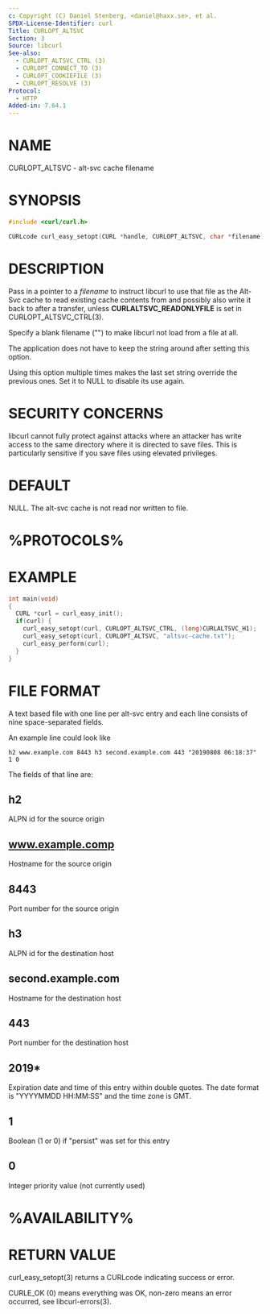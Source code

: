 ```yaml
---
c: Copyright (C) Daniel Stenberg, <daniel@haxx.se>, et al.
SPDX-License-Identifier: curl
Title: CURLOPT_ALTSVC
Section: 3
Source: libcurl
See-also:
  - CURLOPT_ALTSVC_CTRL (3)
  - CURLOPT_CONNECT_TO (3)
  - CURLOPT_COOKIEFILE (3)
  - CURLOPT_RESOLVE (3)
Protocol:
  - HTTP
Added-in: 7.64.1
---
```

<!-- markdown-link-check-disable -->
# NAME

CURLOPT_ALTSVC - alt-svc cache filename

# SYNOPSIS

~~~c
#include <curl/curl.h>

CURLcode curl_easy_setopt(CURL *handle, CURLOPT_ALTSVC, char *filename);
~~~

# DESCRIPTION

Pass in a pointer to a *filename* to instruct libcurl to use that file as
the Alt-Svc cache to read existing cache contents from and possibly also write
it back to after a transfer, unless **CURLALTSVC_READONLYFILE** is set in
CURLOPT_ALTSVC_CTRL(3).

Specify a blank filename ("") to make libcurl not load from a file at all.

The application does not have to keep the string around after setting this
option.

Using this option multiple times makes the last set string override the
previous ones. Set it to NULL to disable its use again.

# SECURITY CONCERNS

libcurl cannot fully protect against attacks where an attacker has write
access to the same directory where it is directed to save files. This is
particularly sensitive if you save files using elevated privileges.

# DEFAULT

NULL. The alt-svc cache is not read nor written to file.

# %PROTOCOLS%

# EXAMPLE

~~~c
int main(void)
{
  CURL *curl = curl_easy_init();
  if(curl) {
    curl_easy_setopt(curl, CURLOPT_ALTSVC_CTRL, (long)CURLALTSVC_H1);
    curl_easy_setopt(curl, CURLOPT_ALTSVC, "altsvc-cache.txt");
    curl_easy_perform(curl);
  }
}
~~~

# FILE FORMAT

A text based file with one line per alt-svc entry and each line consists of
nine space-separated fields.

An example line could look like

    h2 www.example.com 8443 h3 second.example.com 443 "20190808 06:18:37" 1 0

The fields of that line are:

## h2

ALPN id for the source origin

## www.example.comp

Hostname for the source origin

## 8443

Port number for the source origin

## h3

ALPN id for the destination host

## second.example.com

Hostname for the destination host

## 443

Port number for the destination host

## 2019*

Expiration date and time of this entry within double quotes. The date format
is "YYYYMMDD HH:MM:SS" and the time zone is GMT.

## 1

Boolean (1 or 0) if "persist" was set for this entry

## 0

Integer priority value (not currently used)

# %AVAILABILITY%

# RETURN VALUE

curl_easy_setopt(3) returns a CURLcode indicating success or error.

CURLE_OK (0) means everything was OK, non-zero means an error occurred, see
libcurl-errors(3).
